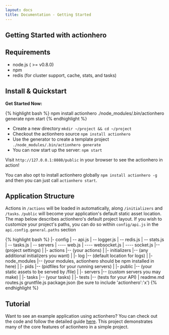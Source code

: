 ```yaml
---
layout: docs
title: Documentation - Getting Started
---
```


## Getting Started with actionhero

## Requirements
* node.js ( >= v0.8.0)
* npm
* redis (for cluster support, cache, stats, and tasks)

## Install & Quickstart

**Get Started Now:**

{% highlight bash %}
npm install actionhero
./node_modules/.bin/actionhero generate
npm start
{% endhighlight %}

* Create a new directory `mkdir ~/project && cd ~/project`
* Checkout the actionhero source `npm install actionhero`
* Use the generator to create a template project `./node_modules/.bin/actionhero generate`
* You can now start up the server: `npm start`

Visit `http://127.0.0.1:8080/public` in your browser to see the actionhero in action!

You can also opt to install actionhero globally `npm install actionhero -g` and then you can just call `actionhero start`.
	
## Application Structure

Actions in `/actions` will be loaded in automatically, along `/initializers` and `/tasks`. `/public` will become your application's default static asset location.  The map below describes actionhero's default project layout.  If you wish to customize your project's paths, you can do so within `config/api.js` in the `api.config.general.paths` section

{% highlight bash %}
|- config
| -- api.js
| -- logger.js
| -- redis.js
| -- stats.js
| -- tasks.js
| -- servers
| ---- web.js
| ---- websocket.js
| ---- socket.js
|-- (project settings)
|
|- actions
|-- (your actions)
|
|- initializers
|-- (any additional initializers you want)
|
|- log
|-- (default location for logs)
|
|- node_modules
|-- (your modules, actionhero should be npm installed in here)
|
|- pids
|-- (pidfiles for your running servers)
|
|- public
|-- (your static assets to be served by /file)
|
|- servers
|-- (custom servers you may make)
|
|- tasks
|-- (your tasks)
|
|- tests
|-- (tests for your API)
|
readme.md
routes.js
gruntfile.js
package.json (be sure to include 'actionhero':'x')
{% endhighlight %}

## Tutorial
Want to see an example application using actionhero?  You can check out the code and follow the detailed guide [here](https://github.com/evantahler/actionhero-tutorial).  This project demonstrates many of the core features of actionhero in a simple project.

